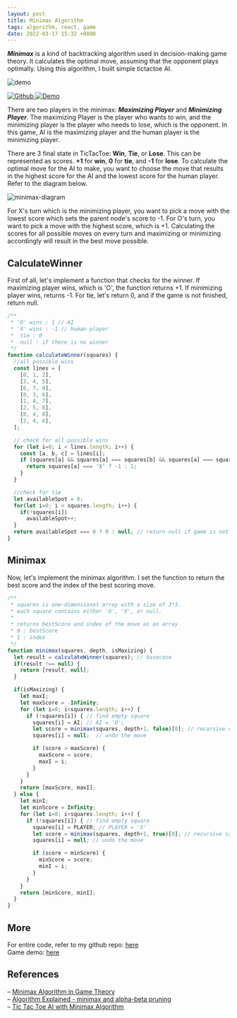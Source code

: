 ```yaml
---
layout: post
title: Minimax Algorithm
tags: algorithm, react, game
date: 2022-03-17 15:32 +0800
---
```


***Minimax*** is a kind of backtracking algorithm used in decision-making game theory. It calculates the optimal move, assuming that the opponent plays optimally. Using this algorithm, I built simple tictactoe AI.

![demo](https://kwangjong.github.io/Unbeatable-TicTacToe/demo.gif)
<div>
  <a class ="badge" href ="https://github.com/Kwangjong/Unbeatable-TicTacToe">
    <img alt="Github" src ="https://img.shields.io/badge/Github-181717.svg?&style=for-the-badge&logo=Github&logoColor=white"/> 
  </a>

  <a class ="badge" href ="https://kwangjong.github.io/Unbeatable-TicTacToe">
    <img alt="Demo" src ="https://img.shields.io/badge/Demo-61DAFB.svg?&style=for-the-badge&logo=React&logoColor=white"/>
  </a>
</div>

There are two players in the minimax: ***Maximizing Player*** and ***Minimizing Player***.
The maximizing Player is the player who wants to win, and the minimizing player is the player who needs to lose, which is the opponent. In this game, AI is the maximizing player and the human player is the minimizing player. 

There are 3 final state in TicTacToe: **Win**, **Tie**, or **Lose**. This can be represented as scores. **+1** for **win**, **0** for **tie**, and **-1** for **lose**. To calculate the optimal move for the AI to make, you want to choose the move that results in the highest score for the AI and the lowest score for the human player. Refer to the diagram below.

![minimax-diagram](https://kwangjong.github.io/Unbeatable-TicTacToe/minimax-diagram.png)

For X's turn which is the minimizing player, you want to pick a move with the lowest score which sets the parent node's score to -1. For O's turn, you want to pick a move with the highest score, which is +1. Calculating the scores for all possible moves on every turn and maximizing or minimizing accordingly will result in the best move possible.

## CalculateWinner
First of all, let's implement a function that checks for the winner. If maximizing player wins, which is 'O', the function returns +1. If minimizing player wins, returns -1. For tie, let's return 0, and if the game is not finished, return null.
```javascript
/**
 * 'O' wins : 1 // AI
 * 'X' wins : -1 // human player
 *  tie : 0
 *  null : if there is no winner
 */
function calculateWinner(squares) {
  //all possible wins
  const lines = [
    [0, 1, 2],
    [3, 4, 5],
    [6, 7, 8],
    [0, 3, 6],
    [1, 4, 7],
    [2, 5, 8],
    [0, 4, 8],
    [2, 4, 6],
  ];

  // check for all possible wins
  for (let i=0; i < lines.length; i++) {
    const [a, b, c] = lines[i];
    if (squares[a] && squares[a] === squares[b] && squares[a] === squares[c]) {
      return squares[a] === 'X' ? -1 : 1;
    }
  }

  //check for tie
  let availableSpot = 0;
  for(let i=0; i < squares.length; i++) {
    if(!squares[i])
      availableSpot++;
  }
  return availableSpot === 0 ? 0 : null; // return null if game is not finished
}

```

## Minimax
Now, let's implement the minimax algorithm. I set the function to return the best score and the index of the best scoring move.
```javascript
/**
 * squares is one-dimensional array with a size of 3*3.
 * each square contains either 'O', 'X', or null.
 * 
 * returns bestScore and index of the move as an array
 * 0 : bestScore
 * 1 : index
 */
function minimax(squares, depth, isMaxizing) {
  let result = calculateWinner(squares); // basecase
  if(result !== null) {
    return [result, null];
  }

  if(isMaxizing) {
    let maxI;
    let maxScore = -Infinity;
    for (let i=0; i<squares.length; i++) {
      if (!squares[i]) { // find empty square
        squares[i] = AI; // AI = 'O';
        let score = minimax(squares, depth+1, false)[0]; // recursive call
        squares[i] = null;  // undo the move

        if (score > maxScore) {
          maxScore = score;
          maxI = i;
        }
      }
    }
    return [maxScore, maxI];
  } else {
    let minI;
    let minScore = Infinity;
    for (let i=0; i<squares.length; i++) {
      if (!squares[i]) { // find empty square
        squares[i] = PLAYER; // PLAYER = 'X'
        let score = minimax(squares, depth+1, true)[0]; // recursive call
        squares[i] = null; // undo the move

        if (score < minScore) {
          minScore = score;
          minI = i;
        }
      }
    }
    return [minScore, minI];
  }
}
```

## More
For entire code, refer to my github repo: [here](https://github.com/Unbeatable-TicTacToe)<br/>
Game demo: [here](https://kwangjong.github.io/Unbeatable-TicTacToe)


## References
– [Minimax Algorithm in Game Theory](https://www.geeksforgeeks.org/minimax-algorithm-in-game-theory-set-1-introduction/)<br/>
– [Algorithm Explained -  minimax and alpha-beta pruning](https://www.youtube.com/watch?v=l-hh51ncgDI)<br/>
– [Tic Tac Toe AI with Minimax Algorithm](https://www.youtube.com/watch?v=trKjYdBASyQ)<br/>
